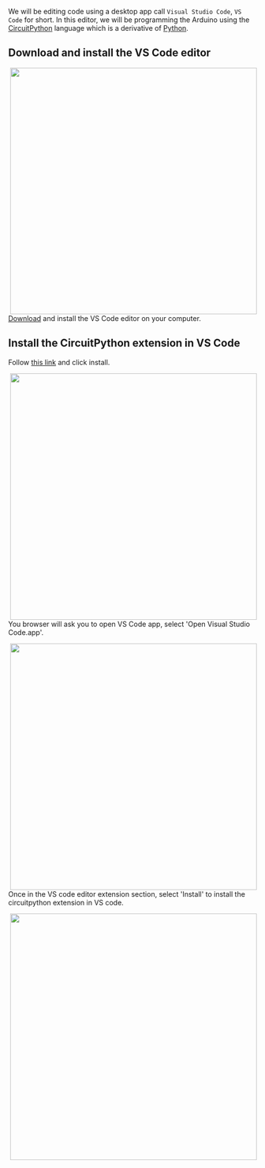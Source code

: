 We will be editing code using a desktop app call `Visual Studio Code`, `VS Code` for short. In this editor, we will be programming the Arduino using the [CircuitPython](https://circuitpython.org/) language which is a derivative of [Python](https://www.python.org/). 

## Download and install the VS Code editor

<IMG SRC="../img/install-vs-code.png" align="right" width=500>

[Download](https://code.visualstudio.com/download) and install the VS Code editor on your computer.

<p style="clear: both;"></p>

## Install the CircuitPython extension in VS Code

Follow [this link](https://marketplace.visualstudio.com/items?itemName=joedevivo.vscode-circuitpython) and click install.

<IMG SRC="../img/install-circuitpython-vs-code-1.png"  align="right" width=500>

<p style="clear: both;"></p>

You browser will ask you to open VS Code app, select 'Open Visual Studio Code.app'.

<IMG SRC="../img/install-circuitpython-vs-code-2.png"  align="right" width=500>

<p style="clear: both;"></p>

Once in the VS code editor extension section, select 'Install' to install the circuitpython extension in VS code.

<IMG SRC="../img/install-circuitpython-vs-code-3.png"  align="right" width=500>
